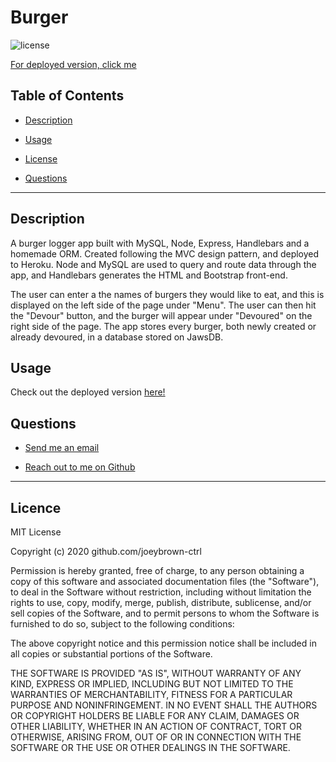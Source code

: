 # Burger

  ![license](https://img.shields.io/badge/License-MIT-blue.svg)

   [For deployed version, click me](https://burger-logger-joeybrown-ctrl.herokuapp.com/)

  ## Table of Contents

  
* [Description](#description)
  
* [Usage](#usage) 
  
* [License](#license) 
  
* [Questions](#questions)

  
<hr>

  ## Description 
A burger logger app built with MySQL, Node, Express, Handlebars and a homemade ORM. Created following the MVC design pattern, and deployed to Heroku. Node and MySQL are used to query and route data through the app, and Handlebars generates the HTML and Bootstrap front-end.

The user can enter a the names of burgers they would like to eat, and this is displayed on the left side of the page under "Menu". The user can then hit the "Devour" button, and the burger will appear under "Devoured" on the right side of the page. The app stores every burger, both newly created or already devoured, in a database stored on JawsDB.

  ## Usage 
Check out the deployed version [here!](https://burger-logger-joeybrown-ctrl.herokuapp.com/)

  ## Questions 
  
* [Send me an email](mailto:gjoey.brown@gmail.com)
  
* [Reach out to me on Github](https://github.com/joeybrown-ctrl)

<hr>

  ## Licence 
MIT License

Copyright (c) 2020 github.com/joeybrown-ctrl

Permission is hereby granted, free of charge, to any person obtaining a copy
of this software and associated documentation files (the "Software"), to deal
in the Software without restriction, including without limitation the rights
to use, copy, modify, merge, publish, distribute, sublicense, and/or sell
copies of the Software, and to permit persons to whom the Software is
furnished to do so, subject to the following conditions:

The above copyright notice and this permission notice shall be included in all
copies or substantial portions of the Software.

THE SOFTWARE IS PROVIDED "AS IS", WITHOUT WARRANTY OF ANY KIND, EXPRESS OR
IMPLIED, INCLUDING BUT NOT LIMITED TO THE WARRANTIES OF MERCHANTABILITY,
FITNESS FOR A PARTICULAR PURPOSE AND NONINFRINGEMENT. IN NO EVENT SHALL THE
AUTHORS OR COPYRIGHT HOLDERS BE LIABLE FOR ANY CLAIM, DAMAGES OR OTHER
LIABILITY, WHETHER IN AN ACTION OF CONTRACT, TORT OR OTHERWISE, ARISING FROM,
OUT OF OR IN CONNECTION WITH THE SOFTWARE OR THE USE OR OTHER DEALINGS IN THE
SOFTWARE.